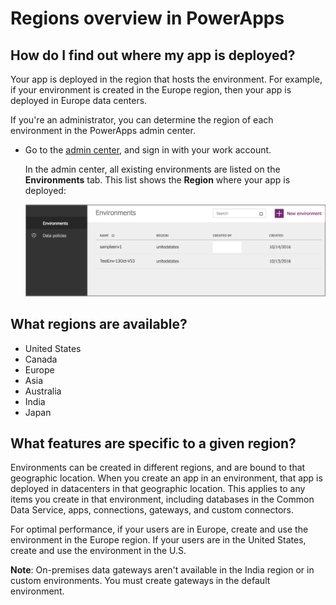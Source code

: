 <properties
	pageTitle="Overview of regions | Microsoft PowerApps"
	description="Regions in PowerApps: where apps are deployed, available regions, features specific to a region"
	services=""
	suite="powerapps"
	documentationCenter="na"
	authors="RickSaling"
	manager="anneta"
	editor=""
	tags=""/>

<tags
   ms.service="powerapps"
   ms.devlang="na"
   ms.topic="article"
   ms.tgt_pltfrm="na"
   ms.workload="na"
   ms.date="05/04/2017"
   ms.author="ricksal"/>

# Regions overview in PowerApps

## How do I find out where my app is deployed?
Your app is deployed in the region that hosts the environment. For example, if your environment is created in the Europe region, then your app is deployed in Europe data centers.

If you're an administrator, you can determine the region of each environment in the PowerApps admin center.

- Go to the [admin center](https://admin.powerapps.com), and sign in with your work account.

	In the admin center, all existing environments are listed on the **Environments** tab. This list shows the **Region** where your app is deployed:

   ![](./media/regions-overview/environment-list.png)

## What regions are available?

- United States
- Canada
- Europe
- Asia
- Australia
- India
- Japan

## What features are specific to a given region?
Environments can be created in different regions, and are bound to that geographic location. When you create an app in an environment, that app is deployed in datacenters in that geographic location. This applies to any items you create in that environment, including  databases in the Common Data Service, apps, connections, gateways, and custom connectors.

For optimal performance, if your users are in Europe, create and use the environment in the Europe region. If your users are in the United States, create and use the environment in the U.S.

**Note**: On-premises data gateways aren't available in the India region or in custom environments. You must create gateways in the default environment.
